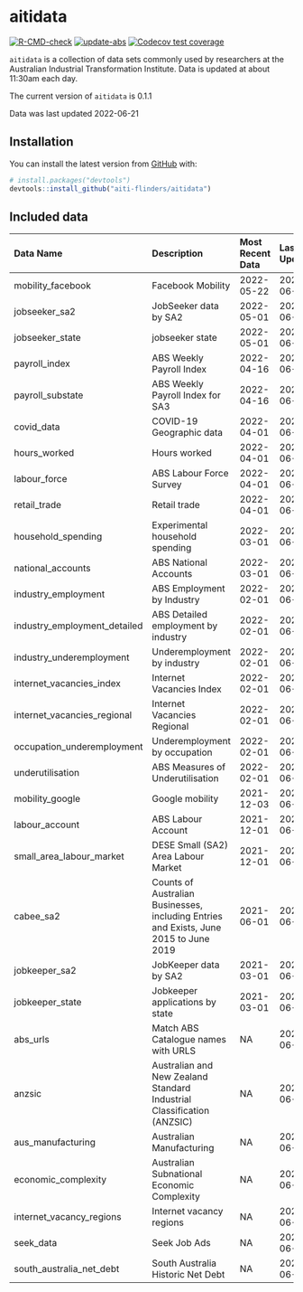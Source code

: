
<!-- README.md is generated from README.Rmd. Please edit that file -->

# aitidata

<!-- badges: start -->

[![R-CMD-check](https://github.com/aiti-flinders/aitidata/actions/workflows/R-CMD-check.yaml/badge.svg?branch=data_prep)](https://github.com/aiti-flinders/aitidata/actions/workflows/R-CMD-check.yaml)
[![update-abs](https://github.com/aiti-flinders/aitidata/workflows/update-abs/badge.svg)](https://github.com/aiti-flinders/aitidata/actions)
[![Codecov test
coverage](https://codecov.io/gh/aiti-flinders/aitidata/branch/master/graph/badge.svg)](https://app.codecov.io/gh/aiti-flinders/aitidata?branch=master)
<!-- badges: end -->

`aitidata` is a collection of data sets commonly used by researchers at
the Australian Industrial Transformation Institute. Data is updated at
about 11:30am each day.

The current version of `aitidata` is 0.1.1

Data was last updated 2022-06-21

## Installation

You can install the latest version from [GitHub](https://github.com/)
with:

``` r
# install.packages("devtools")
devtools::install_github("aiti-flinders/aitidata")
```

## Included data

| Data Name                      | Description                                                                           | Most Recent Data | Last Updated |
| :----------------------------- | :------------------------------------------------------------------------------------ | :--------------- | :----------- |
| mobility\_facebook             | Facebook Mobility                                                                     | 2022-05-22       | 2022-06-21   |
| jobseeker\_sa2                 | JobSeeker data by SA2                                                                 | 2022-05-01       | 2022-06-21   |
| jobseeker\_state               | jobseeker state                                                                       | 2022-05-01       | 2022-06-21   |
| payroll\_index                 | ABS Weekly Payroll Index                                                              | 2022-04-16       | 2022-06-21   |
| payroll\_substate              | ABS Weekly Payroll Index for SA3                                                      | 2022-04-16       | 2022-06-21   |
| covid\_data                    | COVID-19 Geographic data                                                              | 2022-04-01       | 2022-06-21   |
| hours\_worked                  | Hours worked                                                                          | 2022-04-01       | 2022-06-21   |
| labour\_force                  | ABS Labour Force Survey                                                               | 2022-04-01       | 2022-06-21   |
| retail\_trade                  | Retail trade                                                                          | 2022-04-01       | 2022-06-21   |
| household\_spending            | Experimental household spending                                                       | 2022-03-01       | 2022-06-21   |
| national\_accounts             | ABS National Accounts                                                                 | 2022-03-01       | 2022-06-21   |
| industry\_employment           | ABS Employment by Industry                                                            | 2022-02-01       | 2022-06-21   |
| industry\_employment\_detailed | ABS Detailed employment by industry                                                   | 2022-02-01       | 2022-06-21   |
| industry\_underemployment      | Underemployment by industry                                                           | 2022-02-01       | 2022-06-21   |
| internet\_vacancies\_index     | Internet Vacancies Index                                                              | 2022-02-01       | 2022-06-21   |
| internet\_vacancies\_regional  | Internet Vacancies Regional                                                           | 2022-02-01       | 2022-06-21   |
| occupation\_underemployment    | Underemployment by occupation                                                         | 2022-02-01       | 2022-06-21   |
| underutilisation               | ABS Measures of Underutilisation                                                      | 2022-02-01       | 2022-06-21   |
| mobility\_google               | Google mobility                                                                       | 2021-12-03       | 2022-06-21   |
| labour\_account                | ABS Labour Account                                                                    | 2021-12-01       | 2022-06-21   |
| small\_area\_labour\_market    | DESE Small (SA2) Area Labour Market                                                   | 2021-12-01       | 2022-06-21   |
| cabee\_sa2                     | Counts of Australian Businesses, including Entries and Exists, June 2015 to June 2019 | 2021-06-01       | 2022-06-21   |
| jobkeeper\_sa2                 | JobKeeper data by SA2                                                                 | 2021-03-01       | 2022-06-21   |
| jobkeeper\_state               | Jobkeeper applications by state                                                       | 2021-03-01       | 2022-06-21   |
| abs\_urls                      | Match ABS Catalogue names with URLS                                                   | NA               | 2022-06-21   |
| anzsic                         | Australian and New Zealand Standard Industrial Classification (ANZSIC)                | NA               | 2022-06-21   |
| aus\_manufacturing             | Australian Manufacturing                                                              | NA               | 2022-06-21   |
| economic\_complexity           | Australian Subnational Economic Complexity                                            | NA               | 2022-06-21   |
| internet\_vacancy\_regions     | Internet vacancy regions                                                              | NA               | 2022-06-21   |
| seek\_data                     | Seek Job Ads                                                                          | NA               | 2022-06-21   |
| south\_australia\_net\_debt    | South Australia Historic Net Debt                                                     | NA               | 2022-06-21   |
